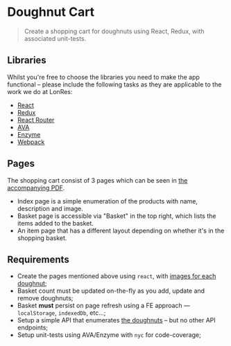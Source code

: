 # Doughnut Cart

> Create a shopping cart for doughnuts using React, Redux, with associated unit-tests.

## Libraries

Whilst you're free to choose the libraries you need to make the app functional &ndash; please include the following tasks as they are applicable to the work we do at LonRes:

* [React](https://github.com/facebook/react)
* [Redux](https://github.com/reactjs/redux)
* [React Router](https://github.com/ReactTraining/react-router/)
* [AVA](https://github.com/avajs/ava)
* [Enzyme](https://github.com/airbnb/enzyme)
* [Webpack](https://github.com/webpack/webpack)

## Pages

The shopping cart consist of 3 pages which can be seen in [the accompanying PDF](/Pages.pdf).

* Index page is a simple enumeration of the products with name, description and image.
* Basket page is accessible via "Basket" in the top right, which lists the items added to the basket.
* An item page that has a different layout depending on whether it's in the shopping basket.

## Requirements

* Create the pages mentioned above using `react`, with [images for each doughnut](/media);
* Basket count must be updated on-the-fly as you add, update and remove doughnuts;
* Basket **must** persist on page refresh using a FE approach &mdash; `localStorage`, `indexedDb`, etc...;
* Setup a simple API that enumerates [the doughnuts](/doughnuts.json) &ndash; but no other API endpoints;
* Setup unit-tests using AVA/Enzyme with `nyc` for code-coverage;
